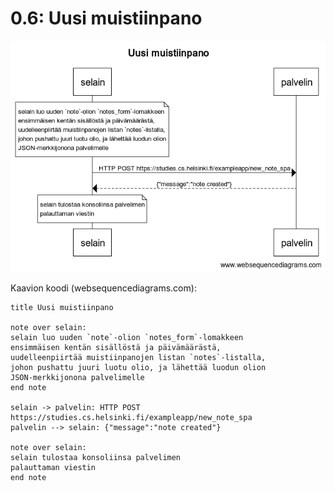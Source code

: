 # 0.6: Uusi muistiinpano

![](./assets/6.png)

Kaavion koodi (websequencediagrams.com):

```
title Uusi muistiinpano

note over selain:
selain luo uuden `note`-olion `notes_form`-lomakkeen
ensimmäisen kentän sisällöstä ja päivämäärästä,
uudelleenpiirtää muistiinpanojen listan `notes`-listalla,
johon pushattu juuri luotu olio, ja lähettää luodun olion
JSON-merkkijonona palvelimelle
end note

selain -> palvelin: HTTP POST https://studies.cs.helsinki.fi/exampleapp/new_note_spa
palvelin --> selain: {"message":"note created"}

note over selain:
selain tulostaa konsoliinsa palvelimen
palauttaman viestin
end note
```
